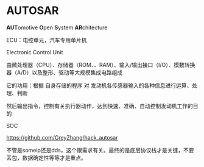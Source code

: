 # AUTOSAR

**AUT**omotive **O**pen **S**ystem **AR**chitecture

ECU：电控单元，汽车专用单片机

Electronic Control Unit

由微处理器（CPU）、存储器（ROM、、RAM）、输入/输出接口（I/O）、模数转换器（A/D）以及整形、驱动等大规模集成电路组成

它的功用：根据 自身存储的程序 对 发动机各传感器输入的各种信息进行运算、处理、判断

然后输出指令，控制有关执行器动作，达到快速、准确、自动控制发动机工作的目的

SOC

https://github.com/GreyZhang/hack_autosar



不管是someip还是dds，这个跟需求有关。最终的是底层协议栈才是关键，不要丢包，数据确定性等等才是重点。